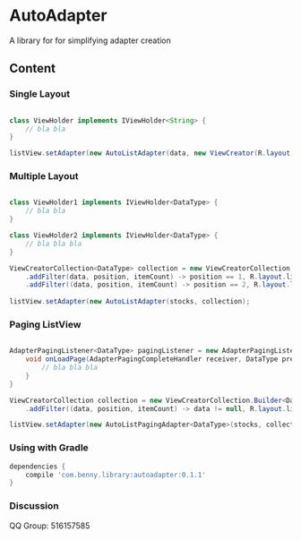 # AutoAdapter
A library for for simplifying adapter creation

## Content

### Single Layout

```java

class ViewHolder implements IViewHolder<String> {
    // bla bla
}

listView.setAdapter(new AutoListAdapter(data, new ViewCreator(R.layout.list_item, ::ViewHolder));

```

### Multiple Layout

```java

class ViewHolder1 implements IViewHolder<DataType> {
    // bla bla
}

class ViewHolder2 implements IViewHolder<DataType> {
    // bla bla bla
}

ViewCreatorCollection<DataType> collection = new ViewCreatorCollection.Builder<DataType>()
    .addFilter(data, position, itemCount) -> position == 1, R.layout.list_item_1, ::ViewHolder1)
    .addFilter((data, position, itemCount) -> position == 2, R.layout.list_item_2, ::ViewHolder2).build();
    
listView.setAdapter(new AutoListAdapter(stocks, collection);

```

### Paging ListView

```java

AdapterPagingListener<DataType> pagingListener = new AdapterPagingListener<DataType>() {
    void onLoadPage(AdapterPagingCompleteHandler receiver, DataType previous, int position) {
        // bla bla bla
    }
}

ViewCreatorCollection collection = new ViewCreatorCollection.Builder<DataType>().loadingResId(R.layout.list_item_1)
    .addFilter((data, position, itemCount) -> data != null, R.layout.list_item, ::LoadingViewHolder).build();

listView.setAdapter(new AutoListPagingAdapter<DataType>(stocks, collection, pagingListener));

```

### Using with Gradle

```gradle
dependencies {
    compile 'com.benny.library:autoadapter:0.1.1'
}
```

### Discussion

QQ Group: 516157585
